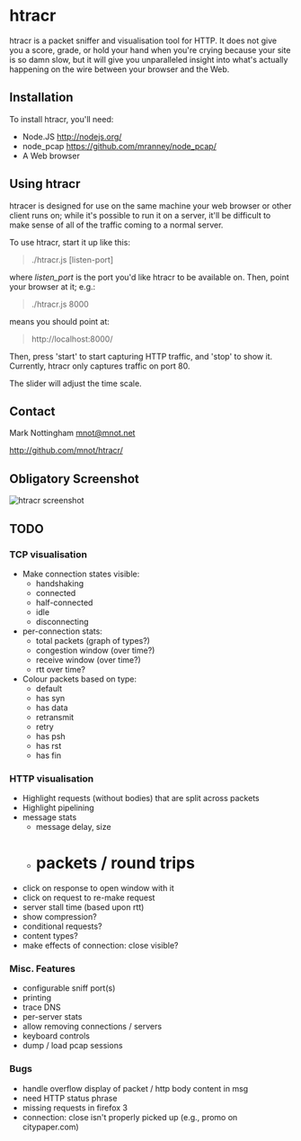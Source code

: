 
# htracr

htracr is a packet sniffer and visualisation tool for HTTP. It does not give
you a score, grade, or hold your hand when you're crying because your site
is so damn slow, but it will give you unparalleled insight into what's 
actually happening on the wire between your browser and the Web.

## Installation

To install htracr, you'll need:

- Node.JS <http://nodejs.org/>
- node_pcap <https://github.com/mranney/node_pcap/>
- A Web browser


## Using htracr

htracer is designed for use on the same machine your web browser or other 
client runs on; while it's possible to run it on a server, it'll be difficult
to make sense of all of the traffic coming to a normal server.

To use htracr, start it up like this:

  > ./htracr.js [listen-port]

where _listen_port_ is the port you'd like htracr to be available on. Then,
point your browser at it; e.g.:

  > ./htracr.js 8000

means you should point at:

  > http://localhost:8000/

Then, press 'start' to start capturing HTTP traffic, and 'stop' to show it.
Currently, htracr only captures traffic on port 80.

The slider will adjust the time scale.

## Contact

Mark Nottingham <mnot@mnot.net>

http://github.com/mnot/htracr/


## Obligatory Screenshot

![htracr screenshot](http://mnot.github.com/htracr/htracr.png)


## TODO

### TCP visualisation

- Make connection states visible:
  - handshaking
  - connected
  - half-connected
  - idle
  - disconnecting
- per-connection stats:
  - total packets (graph of types?)
  - congestion window (over time?)
  - receive window (over time?)
  - rtt over time?
- Colour packets based on type:
  - default
  - has syn
  - has data
  - retransmit
  - retry
  - has psh
  - has rst
  - has fin

### HTTP visualisation

- Highlight requests (without bodies) that are split across packets
- Highlight pipelining
- message stats
  - message delay, size
  - # packets / round trips
- click on response to open window with it
- click on request to re-make request
- server stall time (based upon rtt)
- show compression?
- conditional requests?
- content types?
- make effects of connection: close visible?


### Misc. Features

- configurable sniff port(s)
- printing
- trace DNS
- per-server stats
- allow removing connections / servers
- keyboard controls
- dump / load pcap sessions

### Bugs

- handle overflow display of packet / http body content in msg
- need HTTP status phrase
- missing requests in firefox 3
- connection: close isn't properly picked up (e.g., promo on citypaper.com)
